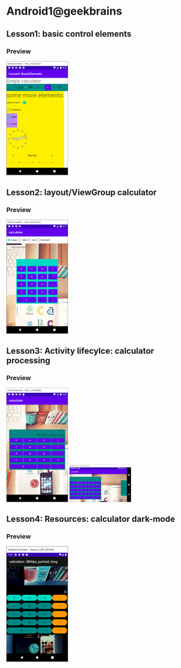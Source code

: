 # Android1@geekbrains
## Lesson1: basic control elements
### Preview
<img src="printscreens/lesson1.png" width="32%"> 

## Lesson2: layout/ViewGroup calculator
### Preview
<img src="printscreens/lesson2.png" width="32%"> 

## Lesson3: Activity lifecylce: calculator processing
### Preview
<img src="printscreens/lesson3.png" width="32%"> 
<img src="printscreens/lesson3_landscape.png" width="32%"> 

## Lesson4: Resources: calculator dark-mode
### Preview
<img src="printscreens/lesson4.png" width="32%">

